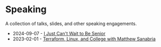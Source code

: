 # Speaking

A collection of talks, slides, and other speaking engagements.

- 2024-09-07 - [I Just Can't Wait to Be Senior](2024/i-just-cant-wait-to-be-senior)
- 2023-02-01 - [Terraform, Linux, and College with Matthew Sanabria](2023/terraform-linux-college)
